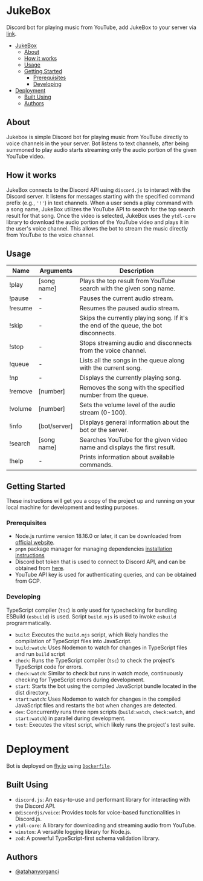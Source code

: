 # JukeBox

Discord bot for playing music from YouTube, add JukeBox to your server via [link](https://discord.com/oauth2/authorize?client_id=717888968519319576&scope=bot).

-   [JukeBox](#jukebox)
    -   [About](#about)
    -   [How it works](#how-it-works)
    -   [Usage](#usage)
    -   [Getting Started](#getting-started)
        -   [Prerequisites](#prerequisites)
        -   [Developing](#developing)
-   [Deployment](#deployment)
    -   [Built Using](#built-using)
    -   [Authors](#authors)

## About

Jukebox is simple Discord bot for playing music from YouTube directly to voice channels in the your server. Bot listens to text channels, after being summoned to play audio starts streaming only the audio portion of the given YouTube video.

## How it works

JukeBox connects to the Discord API using `discord.js` to interact with the Discord server. It listens for messages starting with the specified command prefix (e.g., `'!'`) in text channels. When a user sends a play command with a song name, JukeBox utilizes the YouTube API to search for the top search result for that song. Once the video is selected, JukeBox uses the `ytdl-core` library to download the audio portion of the YouTube video and plays it in the user's voice channel. This allows the bot to stream the music directly from YouTube to the voice channel.

## Usage

| Name    | Arguments    | Description                                                                          |
| ------- | ------------ | ------------------------------------------------------------------------------------ |
| !play   | [song name]  | Plays the top result from YouTube search with the given song name.                   |
| !pause  | -            | Pauses the current audio stream.                                                     |
| !resume | -            | Resumes the paused audio stream.                                                     |
| !skip   | -            | Skips the currently playing song. If it's the end of the queue, the bot disconnects. |
| !stop   | -            | Stops streaming audio and disconnects from the voice channel.                        |
| !queue  | -            | Lists all the songs in the queue along with the current song.                        |
| !np     | -            | Displays the currently playing song.                                                 |
| !remove | [number]     | Removes the song with the specified number from the queue.                           |
| !volume | [number]     | Sets the volume level of the audio stream (0-100).                                   |
| !info   | [bot/server] | Displays general information about the bot or the server.                            |
| !search | [song name]  | Searches YouTube for the given video name and displays the first result.             |
| !help   | -            | Prints information about available commands.                                         |

## Getting Started

These instructions will get you a copy of the project up and running on your local machine for development and testing purposes.

### Prerequisites

-   Node.js runtime version 18.16.0 or later, it can be downloaded from [official website](https://nodejs.org).
-   `pnpm` package manager for managing dependencies [installation instructions](https://pnpm.io/installation)
-   Discord bot token that is used to connect to Discord API, and can be obtained from [here](https://discord.com/developers/applications/).
-   YouTube API key is used for authenticating queries, and can be obtained from GCP.

### Developing

TypeScript compiler (`tsc`) is only used for typechecking for bundling ESBuild (`esbuild`) is used. Script `build.mjs` is used to invoke `esbuild` programmatically.

-   `build`: Executes the `build.mjs` script, which likely handles the compilation of TypeScript files into JavaScript.
-   `build:watch`: Uses Nodemon to watch for changes in TypeScript files and run `build` script
-   `check`: Runs the TypeScript compiler (`tsc`) to check the project's TypeScript code for errors.
-   `check:watch`: Similar to check but runs in watch mode, continuously checking for TypeScript errors during development.
-   `start`: Starts the bot using the compiled JavaScript bundle located in the dist directory.
-   `start:watch`: Uses Nodemon to watch for changes in the compiled JavaScript files and restarts the bot when changes are detected.
-   `dev`: Concurrently runs three npm scripts (`build:watch`, `check:watch`, and `start:watch`) in parallel during development.
-   `test`: Executes the vitest script, which likely runs the project's test suite.

# Deployment

Bot is deployed on [fly.io](https://fly.io) using [`Dockerfile`](./Dockerfile).

## Built Using

-   `discord.js`: An easy-to-use and performant library for interacting with the Discord API.
-   `@discordjs/voice`: Provides tools for voice-based functionalities in Discord.js.
-   `ytdl-core`: A library for downloading and streaming audio from YouTube.
-   `winston`: A versatile logging library for Node.js.
-   `zod`: A powerful TypeScript-first schema validation library.

## Authors

-   [@atahanyorganci](https://github.com/atahanyorganci)
